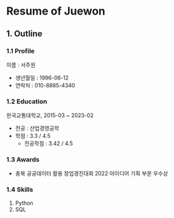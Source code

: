 # Resume of Juewon

## 1. Outline

### 1.1 Profile
이름 : 서주원

- 생년월일 : 1996-06-12
- 연락처 : 010-8885-4340

### 1.2 Education
한국교통대학교, 2015-03 ~ 2023-02

- 전공 : 산업경영공학
- 학점 : 3.3 / 4.5
  - 전공학점 : 3.42 / 4.5

### 1.3 Awards
- 충북 공공데이터 활용 창업경진대회 2022 아이디어 기획 부문 우수상

### 1.4 Skills
1. Python
2. SQL
